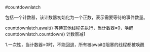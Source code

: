 #countdownlatch

包括一个计数器，该计数器初始化为一个正数，表示需要等待的事件数量。

countdownlatch.await()  等待其他线程先执行，当计数器=0，唤醒
countdownlatch.countdown() 计数器减1

1.一次性，当计数器=0时，不能回退，所有被await()阻塞的线程都被唤醒